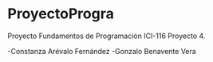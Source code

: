 # ProyectoProgra
Proyecto Fundamentos de Programación ICI-116
Proyecto 4.

-Constanza Arévalo Fernández
-Gonzalo Benavente Vera
